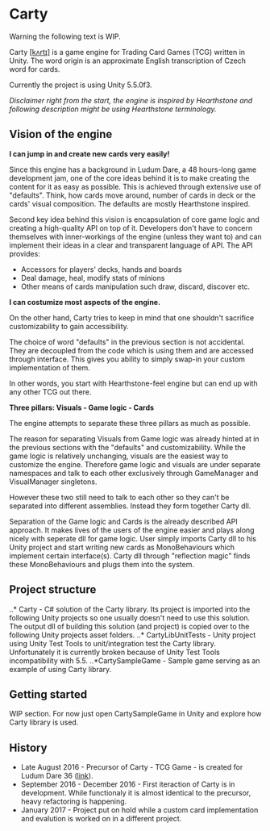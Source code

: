 # Carty

Warning the following text is WIP.

Carty [[kʌrtɪ]](https://en.wikipedia.org/wiki/Help:IPA_for_English) is a game engine for Trading Card Games (TCG) written in Unity. The word origin is an approximate English transcription of Czech word for cards.

Currently the project is using Unity 5.5.0f3.

*Disclaimer right from the start, the engine is inspired by Hearthstone and following description might be using Hearthstone terminology.*

## Vision of the engine

__I can jump in and create new cards very easily!__

Since this engine has a background in Ludum Dare, a 48 hours-long game development jam, one of the core ideas behind it is to make creating the content for it as easy as possible. This is achieved through extensive use of "defaults". Think, how cards move around, number of cards in deck or the cards' visual composition. The defaults are mostly Hearthstone inspired.

Second key idea behind this vision is encapsulation of core game logic and creating a high-quality API on top of it. Developers don't have to concern themselves with inner-workings of the engine (unless they want to) and can implement their ideas in a clear and transparent language of API. The API provides:

* Accessors for players' decks, hands and boards
* Deal damage, heal, modify stats of minions
* Other means of cards manipulation such draw, discard, discover etc.

__I can costumize most aspects of the engine.__

On the other hand, Carty tries to keep in mind that one shouldn't sacrifice customizability to gain accessibility.

The choice of word "defaults" in the previous section is not accidental. They are decoupled from the code which is using them and are accessed through interface. This gives you ability to simply swap-in your custom implementation of them.

In other words, you start with Hearthstone-feel engine but can end up with any other TCG out there.

__Three pillars: Visuals - Game logic - Cards__  

The engine attempts to separate these three pillars as much as possible. 

The reason for separating Visuals from Game logic was already hinted at in the previous sections with the "defaults" and customizability. While the game logic is relatively unchanging, visuals are the easiest way to customize the engine. Therefore game logic and visuals are under separate namespaces and talk to each other exclusively through GameManager and VisualManager singletons. 

However these two still need to talk to each other so they can't be separated into different assemblies. Instead they form together Carty dll.

Separation of the Game logic and Cards is the already described API approach. It makes lives of the users of the engine easier and plays along nicely with seperate dll for game logic.
User simply imports Carty dll to his Unity project and start writing new cards as MonoBehaviours which implement certain interface(s). Carty dll through "reflection magic" finds these MonoBehaviours and plugs them into the system.

## Project structure

..* Carty - C# solution of the Carty library. Its project is imported into the following Unity projects so one usually doesn't need to use this solution. The output dll of building this solution (and project) is copied over to the following Unity projects asset folders.
..* CartyLibUnitTests - Unity project using Unity Test Tools to unit/integration test the Carty library. Unfortunately it is currently broken because of Unity Test Tools incompatibility with 5.5.
..*CartySampleGame - Sample game serving as an example of using Carty library.

## Getting started

WIP section. For now just open CartySampleGame in Unity and explore how Carty library is used.

## History

* Late August 2016 - Precursor of Carty - TCG Game - is created for Ludum Dare 36 ([link](http://ludumdare.com/compo/ludum-dare-36/?action=preview&uid=36014)). 
* September 2016 - December 2016 - First iteraction of Carty is in development. While functionaly it is almost identical to the precursor, heavy refactoring is happening.
* January 2017 - Project put on hold while a custom card implementation and evalution is worked on in a different project.